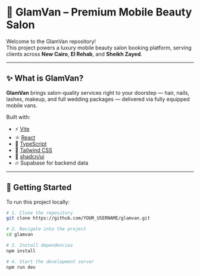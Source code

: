 # 🚐 GlamVan – Premium Mobile Beauty Salon

Welcome to the GlamVan repository!  
This project powers a luxury mobile beauty salon booking platform, serving clients across **New Cairo**, **El Rehab**, and **Sheikh Zayed**.

---

## ✨ What is GlamVan?

**GlamVan** brings salon-quality services right to your doorstep — hair, nails, lashes, makeup, and full wedding packages — delivered via fully equipped mobile vans.

Built with:

- ⚡ [Vite](https://vitejs.dev/)
- ⚛️ [React](https://react.dev/)
- 🧠 [TypeScript](https://www.typescriptlang.org/)
- 🎨 [Tailwind CSS](https://tailwindcss.com/)
- 🧩 [shadcn/ui](https://ui.shadcn.com/)
- 🔥 Supabase for backend data

---

## 🚀 Getting Started

To run this project locally:

```bash
# 1. Clone the repository
git clone https://github.com/YOUR_USERNAME/glamvan.git

# 2. Navigate into the project
cd glamvan

# 3. Install dependencies
npm install

# 4. Start the development server
npm run dev
